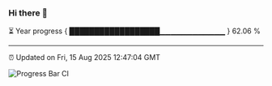 ### Hi there 👋

⏳ Year progress { ██████████████████▁▁▁▁▁▁▁▁▁▁▁▁ } 62.06 %

---

⏰ Updated on Fri, 15 Aug 2025 12:47:04 GMT

![Progress Bar CI](https://github.com/liununu/liununu/workflows/Progress%20Bar%20CI/badge.svg)
